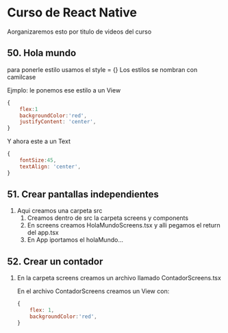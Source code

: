 # Curso de React Native
Aorganizaremos esto por titulo de videos del curso

## 50. Hola mundo

para ponerle estilo usamos el style = {}
Los estilos se nombran con camilcase

Ejmplo: le ponemos ese estilo a un View

```javascript
{
    flex:1
    backgroundColor:'red',
    justifyContent: 'center',
}
```

Y ahora este a un Text

```javascript
{
    fontSize:45,
    textAlign: 'center', 
}
```


## 51. Crear pantallas independientes

1. Aqui creamos una carpeta src 
    1. Creamos dentro de src la carpeta screens y components
    2. En screens creamos HolaMundoScreens.tsx y alli pegamos el return del app.tsx
    3. En App iportamos el holaMundo...

## 52. Crear un contador

1. En la carpeta screens creamos un archivo llamado ContadorScreens.tsx 
    
    En el archivo ContadorScreens  creamos un View con:

    ```javascript	
    {
        flex: 1,
        backgroundColor:'red',
    }
    ```	